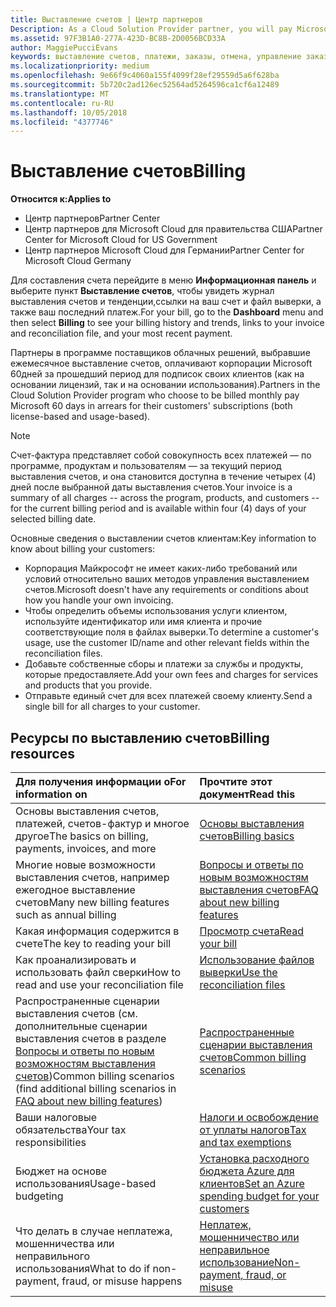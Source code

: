 ```yaml
---
title: Выставление счетов | Центр партнеров
Description: As a Cloud Solution Provider partner, you will pay Microsoft 60 days in arrears for the license-based and usage-based subscriptions of your customers.
ms.assetid: 97F3B1A0-277A-423D-BC8B-2D0056BCD33A
author: MaggiePucciEvans
keywords: выставление счетов, платежи, заказы, отмена, управление заказами, неоплата, мошенничество, ненадлежащее использование, налоги, освобождение от уплаты налогов, файлы выверки, файл выверки
ms.localizationpriority: medium
ms.openlocfilehash: 9e66f9c4060a155f4099f28ef29559d5a6f628ba
ms.sourcegitcommit: 5b720c2ad126ec52564ad5264596ca1cf6a12489
ms.translationtype: MT
ms.contentlocale: ru-RU
ms.lasthandoff: 10/05/2018
ms.locfileid: "4377746"
---
```

# <a name="billing"></a><span data-ttu-id="82621-103">Выставление счетов</span><span class="sxs-lookup"><span data-stu-id="82621-103">Billing</span></span>

**<span data-ttu-id="82621-104">Относится к:</span><span class="sxs-lookup"><span data-stu-id="82621-104">Applies to</span></span>**

-  <span data-ttu-id="82621-105">Центр партнеров</span><span class="sxs-lookup"><span data-stu-id="82621-105">Partner Center</span></span>
-  <span data-ttu-id="82621-106">Центр партнеров для Microsoft Cloud для правительства США</span><span class="sxs-lookup"><span data-stu-id="82621-106">Partner Center for Microsoft Cloud for US Government</span></span>
-  <span data-ttu-id="82621-107">Центр партнеров Microsoft Cloud для Германии</span><span class="sxs-lookup"><span data-stu-id="82621-107">Partner Center for Microsoft Cloud Germany</span></span>

<span data-ttu-id="82621-108">Для составления счета перейдите в меню **Информационная панель** и выберите пункт **Выставление счетов**, чтобы увидеть журнал выставления счетов и тенденции,ссылки на ваш счет и файл выверки, а также ваш последний платеж.</span><span class="sxs-lookup"><span data-stu-id="82621-108">For your bill, go to the **Dashboard** menu and then select **Billing** to see your billing history and trends, links to your invoice and reconciliation file, and your most recent payment.</span></span>

<span data-ttu-id="82621-109">Партнеры в программе поставщиков облачных решений, выбравшие ежемесячное выставление счетов, оплачивают корпорации Microsoft 60дней за прошедший период для подписок своих клиентов (как на основании лицензий, так и на основании использования).</span><span class="sxs-lookup"><span data-stu-id="82621-109">Partners in the Cloud Solution Provider program who choose to be billed monthly pay Microsoft 60 days in arrears for their customers' subscriptions (both license-based and usage-based).</span></span>

> [!NOTE]  
> <span data-ttu-id="82621-110">Счет-фактура представляет собой совокупность всех платежей — по программе, продуктам и пользователям — за текущий период выставления счетов, и она становится доступна в течение четырех (4) дней после выбранной даты выставления счетов.</span><span class="sxs-lookup"><span data-stu-id="82621-110">Your invoice is a summary of all charges -- across the program, products, and customers -- for the current billing period and is available within four (4) days of your selected billing date.</span></span>

<span data-ttu-id="82621-111">Основные сведения о выставлении счетов клиентам:</span><span class="sxs-lookup"><span data-stu-id="82621-111">Key information to know about billing your customers:</span></span>

-   <span data-ttu-id="82621-112">Корпорация Майкрософт не имеет каких-либо требований или условий относительно ваших методов управления выставлением счетов.</span><span class="sxs-lookup"><span data-stu-id="82621-112">Microsoft doesn't have any requirements or conditions about how you handle your own invoicing.</span></span>
-   <span data-ttu-id="82621-113">Чтобы определить объемы использования услуги клиентом, используйте идентификатор или имя клиента и прочие соответствующие поля в файлах выверки.</span><span class="sxs-lookup"><span data-stu-id="82621-113">To determine a customer's usage, use the customer ID/name and other relevant fields within the reconciliation files.</span></span>
-   <span data-ttu-id="82621-114">Добавьте собственные сборы и платежи за службы и продукты, которые предоставляете.</span><span class="sxs-lookup"><span data-stu-id="82621-114">Add your own fees and charges for services and products that you provide.</span></span>
-   <span data-ttu-id="82621-115">Отправьте единый счет для всех платежей своему клиенту.</span><span class="sxs-lookup"><span data-stu-id="82621-115">Send a single bill for all charges to your customer.</span></span>

## <a name="billing-resources"></a><span data-ttu-id="82621-116">Ресурсы по выставлению счетов</span><span class="sxs-lookup"><span data-stu-id="82621-116">Billing resources</span></span>
|**<span data-ttu-id="82621-117">Для получения информации о</span><span class="sxs-lookup"><span data-stu-id="82621-117">For information on</span></span>**   |**<span data-ttu-id="82621-118">Прочтите этот документ</span><span class="sxs-lookup"><span data-stu-id="82621-118">Read this</span></span>**    |
|:-----------------------------|:-----------------|
|<span data-ttu-id="82621-119">Основы выставления счетов, платежей, счетов-фактур и многое другое</span><span class="sxs-lookup"><span data-stu-id="82621-119">The basics on billing, payments, invoices, and  more</span></span>   |[<span data-ttu-id="82621-120">Основы выставления счетов</span><span class="sxs-lookup"><span data-stu-id="82621-120">Billing basics</span></span>](billing-basics.md)
|<span data-ttu-id="82621-121">Многие новые возможности выставления счетов, например ежегодное выставление счетов</span><span class="sxs-lookup"><span data-stu-id="82621-121">Many new billing features such as annual billing</span></span>   |[<span data-ttu-id="82621-122">Вопросы и ответы по новым возможностям выставления счетов</span><span class="sxs-lookup"><span data-stu-id="82621-122">FAQ about new billing features</span></span>](faq-about-new-billing-features.md)|
|<span data-ttu-id="82621-123">Какая информация содержится в счете</span><span class="sxs-lookup"><span data-stu-id="82621-123">The key to reading your bill</span></span>   |[<span data-ttu-id="82621-124">Просмотр счета</span><span class="sxs-lookup"><span data-stu-id="82621-124">Read your bill</span></span>](read-your-bill.md)   |
|<span data-ttu-id="82621-125">Как проанализировать и использовать файл сверки</span><span class="sxs-lookup"><span data-stu-id="82621-125">How to read and use your reconciliation file</span></span>   |[<span data-ttu-id="82621-126">Использование файлов выверки</span><span class="sxs-lookup"><span data-stu-id="82621-126">Use the reconciliation files</span></span>](use-the-reconciliation-files.md)|
|<span data-ttu-id="82621-127">Распространенные сценарии выставления счетов (см. дополнительные сценарии выставления счетов в разделе [Вопросы и ответы по новым возможностям выставления счетов](faq-about-new-billing-features.md))</span><span class="sxs-lookup"><span data-stu-id="82621-127">Common billing scenarios (find additional billing scenarios in [FAQ about new billing features](faq-about-new-billing-features.md))</span></span>|[<span data-ttu-id="82621-128">Распространенные сценарии выставления счетов</span><span class="sxs-lookup"><span data-stu-id="82621-128">Common billing scenarios</span></span>](common-billing-scenarios.md)|
|<span data-ttu-id="82621-129">Ваши налоговые обязательства</span><span class="sxs-lookup"><span data-stu-id="82621-129">Your tax responsibilities</span></span>   | [<span data-ttu-id="82621-130">Налоги и освобождение от уплаты налогов</span><span class="sxs-lookup"><span data-stu-id="82621-130">Tax and tax exemptions</span></span>](tax-and-tax-exemptions.md)|
|<span data-ttu-id="82621-131">Бюджет на основе использования</span><span class="sxs-lookup"><span data-stu-id="82621-131">Usage-based budgeting</span></span>    |[<span data-ttu-id="82621-132">Установка расходного бюджета Azure для клиентов</span><span class="sxs-lookup"><span data-stu-id="82621-132">Set an Azure spending budget for your customers</span></span>](set-an-azure-spending-budget-for-your-customers.md)|
|<span data-ttu-id="82621-133">Что делать в случае неплатежа, мошенничества или неправильного использования</span><span class="sxs-lookup"><span data-stu-id="82621-133">What to do if non-payment, fraud, or misuse happens</span></span>   |[<span data-ttu-id="82621-134">Неплатеж, мошенничество или неправильное использование</span><span class="sxs-lookup"><span data-stu-id="82621-134">Non-payment, fraud, or misuse</span></span>](non-payment--fraud--or-misuse.md)|




















